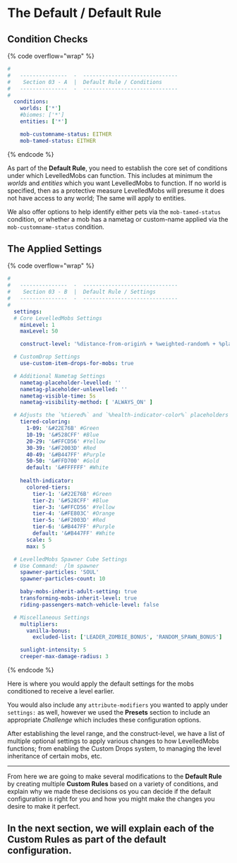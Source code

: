 # The Default / Default Rule

## Condition Checks

{% code overflow="wrap" %}
```yaml
#
#   ---------------  -  ------------------------------
#    Section 03 - A  |  Default Rule / Conditions
#   ---------------  -  ------------------------------
#
  conditions:
    worlds: ['*']
    #biomes: ['*']
    entities: ['*']

    mob-customname-status: EITHER
    mob-tamed-status: EITHER
```
{% endcode %}

As part of the **Default Rule**, you need to establish the core set of conditions under which LevelledMobs can function. This includes at minimum the _worlds_ and _entities_ which you want LevelledMobs to function. If no world is specified, then as a protective measure LevelledMobs will presume it does not have access to any world; The same will apply to entities.

We also offer options to help identify either pets via the `mob-tamed-status` condition, or whether a mob has a nametag or custom-name applied via the `mob-customname-status` condition.

## The Applied Settings

{% code overflow="wrap" %}
```yaml
#
#   ---------------  -  ------------------------------
#    Section 03 - B  |  Default Rule / Settings
#   ---------------  -  ------------------------------
#
  settings:
  # Core LevelledMobs Settings
    minLevel: 1
    maxLevel: 50

    construct-level: '%distance-from-origin% + %weighted-random% + %player-variable-mod% + %custom_special% + %rand_-5_5%'

  # CustomDrop Settings
    use-custom-item-drops-for-mobs: true

  # Additional Nametag Settings
    nametag-placeholder-levelled: ''
    nametag-placeholder-unlevelled: ''
    nametag-visible-time: 5s
    nametag-visibility-method: [ 'ALWAYS_ON' ]

  # Adjusts the `%tiered%` and `%health-indicator-color%` placeholders
    tiered-coloring:
      1-09: '&#22E76B' #Green
      10-19: '&#528CFF' #Blue
      20-29: '&#FFCD56' #Yellow
      30-39: '&#F2003D' #Red
      40-49: '&#B447FF' #Purple
      50-50: '&#FFD700' #Gold
      default: '&#FFFFFF' #White
      
    health-indicator:
      colored-tiers:
        tier-1: '&#22E76B' #Green
        tier-2: '&#528CFF' #Blue
        tier-3: '&#FFCD56' #Yellow
        tier-4: '&#FE803C' #Orange
        tier-5: '&#F2003D' #Red
        tier-6: '&#B447FF' #Purple
        default: '&#B447FF' #White
      scale: 5
      max: 5

  # LevelledMobs Spawner Cube Settings
  # Use Command:  /lm spawner
    spawner-particles: 'SOUL'
    spawner-particles-count: 10

    baby-mobs-inherit-adult-setting: true
    transforming-mobs-inherit-level: true
    riding-passengers-match-vehicle-level: false

  # Miscellaneous Settings
    multipliers:
      vanilla-bonus:
        excluded-list: ['LEADER_ZOMBIE_BONUS', 'RANDOM_SPAWN_BONUS']

    sunlight-intensity: 5
    creeper-max-damage-radius: 3
```
{% endcode %}

Here is where you would apply the default settings for the mobs conditioned to receive a level earlier.&#x20;

You would also include any `attribute-modifiers` you wanted to apply under `settings:` as well, however we used the **Presets** section to include an appropriate _Challenge_ which includes these configuration options.

After establishing the level range, and the construct-level, we have a list of multiple optional settings to apply various changes to how LevelledMobs functions; from enabling the Custom Drops system, to managing the level inheritance of certain mobs, etc.&#x20;



***

From here we are going to make several modifications to the **Default Rule** by creating multiple **Custom Rules** based on a variety of conditions, and explain why we made these decisions os you can decide if the default configuration is right for you and how you might make the changes you desire to make it perfect.



## In the next section, we will explain each of the **Custom Rules** as part of the default configuration.

